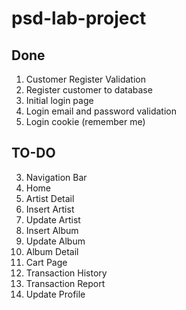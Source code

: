 # psd-lab-project

## Done
1. Customer Register Validation
2. Register customer to database
3. Initial login page
4. Login email and password validation
5. Login cookie (remember me)

## TO-DO
3. Navigation Bar
4. Home
5. Artist Detail
6. Insert Artist
7. Update Artist
8. Insert Album
9. Update Album
10. Album Detail
11. Cart Page
12. Transaction History
13. Transaction Report
14. Update Profile  
